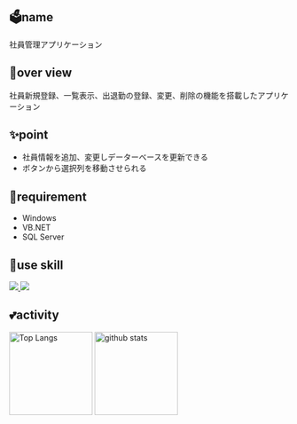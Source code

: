 ## 🗳name
社員管理アプリケーション

## 💬over view
社員新規登録、一覧表示、出退勤の登録、変更、削除の機能を搭載したアプリケーション

## ✨point
- 社員情報を追加、変更しデーターベースを更新できる
- ボタンから選択列を移動させられる

## 📱requirement
- Windows
- VB.NET
- SQL Server

## 🌱use skill
<p align="left">
  <a href="https://skillicons.dev">
    <img src="https://skillicons.dev/icons?i=git,visualstudio,dotnet" />
    <img src="https://go-skill-icons.vercel.app/api/icons?i=sqlserver" />
    </a>
</p>

## 💕activity
<p align="left"> 
  <img alt="Top Langs" height="150px" src="https://github-readme-stats.vercel.app/api/top-langs/?username=d-tsukamoto&layout=compact&show_icons=true&theme=onedark" />
  <img alt="github stats" height="150px" src="https://github-readme-stats.vercel.app/api?username=d-tsukamoto&theme=onedark&show_icons=ture" />
</p>
